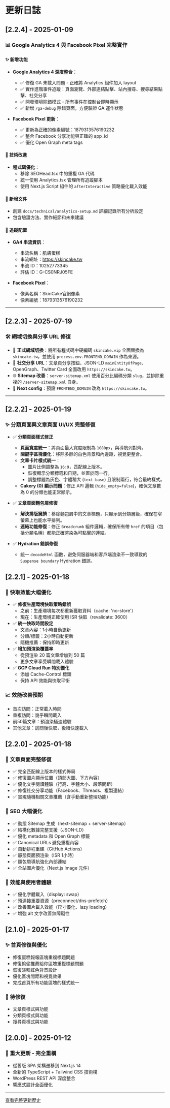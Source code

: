 # 更新日誌

## [2.2.4] - 2025-01-09

### 📊 Google Analytics 4 與 Facebook Pixel 完整實作

#### ✨ 新增功能
- **Google Analytics 4 深度整合**：
  - ✅ 修復 GA 未載入問題 - 正確將 Analytics 組件加入 layout
  - ✅ 實作進階事件追蹤：頁面瀏覽、外部連結點擊、站內搜尋、搜尋結果點擊、社交分享
  - ✅ 開發環境除錯模式 - 所有事件在控制台即時顯示
  - ✅ 新增 `/ga-debug` 除錯頁面，方便驗證 GA 運作狀態
  
- **Facebook Pixel 更新**：
  - ✅ 更新為正確的像素編號：1879313576190232
  - ✅ 整合 Facebook 分享功能與正確的 app_id
  - ✅ 優化 Open Graph meta tags

#### 🔧 技術改進
- **程式碼優化**：
  - 移除 SEOHead.tsx 中的重複 GA 代碼
  - 統一使用 Analytics.tsx 管理所有追蹤腳本
  - 使用 Next.js Script 組件的 `afterInteractive` 策略優化載入效能

#### 📝 新增文件
- 創建 `docs/technical/analytics-setup.md` 詳細記錄所有分析設定
- 包含驗證方法、實作細節和未來建議

#### 🎯 追蹤配置
- **GA4 串流資訊**：
  - 串流名稱：肌膚蛋糕
  - 串流網址：https://skincake.tw
  - 串流 ID：10252773345
  - 評估 ID：G-CS0NRJ05FE

- **Facebook Pixel**：
  - 像素名稱：SkinCake官網像素
  - 像素編號：1879313576190232

---

## [2.2.3] - 2025-07-19

### 🛠 網域切換與分享 URL 修復

- 🔄 **正式網域切換**：將所有程式碼中硬編碼 `skincake.vip` 全面替換為 `skincake.tw`，並使用 `process.env.FRONTEND_DOMAIN` 作為來源。
- 🔗 **社交分享 URL**：文章頁分享按鈕、JSON-LD `mainEntityOfPage`、OpenGraph、Twitter Card 全面改用 `https://skincake.tw`。
- 🌐 **Sitemap 改善**：`server-sitemap.xml` 使用百分比編碼分類 `slug`，並排除重複的 `/server-sitemap.xml` 自身。
- 🚀 **Next config**：預設 `FRONTEND_DOMAIN` 改為 `https://skincake.tw`。

---

## [2.2.2] - 2025-01-19

### ✨ 分類頁面與文章頁面 UI/UX 完整修復

- ✅ **分類頁面樣式修正**
  - **頁面寬度統一**：將頁面最大寬度限制為 `1080px`，與導航列對齊。
  - **關鍵字區塊優化**：移除多餘的白色背景和內邊距，視覺更整合。
  - **文章卡片樣式統一**：
    - 圖片比例調整為 `16:9`，匹配線上版本。
    - 恢復顯示分類標籤和日期，並置於同一行。
    - 調整標題為灰色、字體稍大 (`text-base`) 且限制兩行，符合最終樣式。
  - **Cakery (0) 顯示問題**：修正 API 邏輯 (`hide_empty=false`)，確保文章數為 0 的分類也能正常顯示。

- ✅ **文章頁面麵包屑修復**
  - **解決排版擁擠**：移除麵包屑中的文章標題，只顯示到分類層級，確保在窄螢幕上也能水平排列。
  - **連結功能修復**：修正 `Breadcrumb` 組件邏輯，確保所有帶 `href` 的項目（包括分類名稱）都能正確渲染為可點擊的連結。

- ✅ **Hydration 錯誤修復**
  - 統一 `decodeHtml` 函數，避免伺服器端和客戶端渲染不一致導致的 `Suspense boundary` Hydration 錯誤。

## [2.2.1] - 2025-01-18

### 🚀 快取效能大幅優化
- ✅ **修復生產環境快取策略錯誤**
  - 之前：生產環境每次都重新獲取資料（cache: 'no-store'）
  - 現在：生產環境正確使用 ISR 快取（revalidate: 3600）
- ✅ **統一快取時間設定**
  - 文章內容：1小時自動更新
  - 分類/標籤：2小時自動更新
  - 隨機推薦：保持即時更新
- ✅ **增加預渲染覆蓋率**
  - 從預渲染 20 篇文章增加到 50 篇
  - 更多文章享受瞬間載入體驗
- ✅ **GCP Cloud Run 特別優化**
  - 添加 Cache-Control 標頭
  - 保持 API 效能與快取平衡

### 📈 效能改善預期
- 首次訪問：正常載入時間
- 重複訪問：幾乎瞬間載入
- 前50篇文章：預渲染極速體驗
- 其他文章：訪問後快取，後續快速載入

## [2.2.0] - 2025-01-18

### 🎯 文章頁面完整修復
- ✅ 完全匹配線上版本的樣式佈局
- ✅ 修復圖片顯示位置（頂部大圖、下方內容）
- ✅ 優化文字閱讀體驗（行高、字體大小、段落間距）
- ✅ 修復社交分享功能（Facebook、Threads、複製連結）
- ✅ 實現隨機相關文章推薦（含手動重新整理功能）

### 🚀 SEO 大幅優化
- ✅ 動態 Sitemap 生成（next-sitemap + server-sitemap）
- ✅ 結構化數據完整支援（JSON-LD）
- ✅ 優化 metadata 和 Open Graph 標籤
- ✅ Canonical URLs 避免重複內容
- ✅ 自動排程重建（GitHub Actions）
- ✅ 靜態頁面預渲染（ISR 1小時）
- ✅ 麵包屑導航強化內部連結
- ✅ 全站圖片優化（Next.js Image 元件）

### 🎨 效能與使用者體驗
- ✅ 優化字體載入（display: swap）
- ✅ 預連接重要資源（preconnect/dns-prefetch）
- ✅ 改善圖片載入效能（尺寸優化、lazy loading）
- ✅ 增強 alt 文字改善無障礙性

## [2.1.0] - 2025-01-17

### ✨ 首頁修復與優化
- 修復蛋糕報報區塊重複標題問題
- 修復偷偷推薦給你區塊重複標題問題  
- 恢復淡粉紅色背景設計
- 優化區塊間距和視覺效果
- 完成首頁所有功能區塊的樣式統一

### 📌 待修復
- 文章頁樣式與功能
- 分類頁樣式與功能
- 搜尋頁樣式與功能

## [2.0.0] - 2025-01-12

### 🎉 重大更新 - 完全重構
- 從舊版 SPA 架構遷移到 Next.js 14
- 全新的 TypeScript + Tailwind CSS 技術棧
- WordPress REST API 深度整合
- 響應式設計全面優化

---

[查看完整更新歷史](./docs/CHANGELOG.md) 